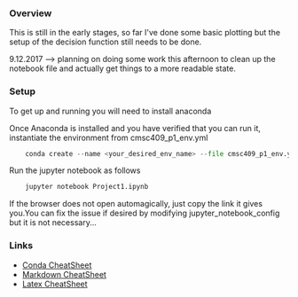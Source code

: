 ### Overview
This is still in the early stages, so far I've done some basic plotting but the setup of the decision function still needs to be done.

9.12.2017 --> planning on doing some work this afternoon to clean up the notebook file and actually get things to a more readable state. 

### Setup
To get up and running you will need to install anaconda

Once Anaconda is installed and you have verified that you can run it, instantiate the environment from cmsc409_p1_env.yml
```python
	conda create --name <your_desired_env_name> --file cmsc409_p1_env.yml
```

Run the jupyter notebook as follows
```python
	jupyter notebook Project1.ipynb
```

If the browser does not open automagically, just copy the link it gives you.You can fix the issue if desired by modifying jupyter\_notebook\_config but it is not necessary...

### Links
- [Conda CheatSheet](https://conda.io/docs/_downloads/conda-cheatsheet.pdf)
- [Markdown CheatSheet](https://github.com/adam-p/markdown-here/wiki/Markdown-Cheatsheet)
- [Latex CheatSheet](https://wch.github.io/latexsheet/)

